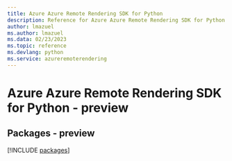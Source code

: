 ```yaml
---
title: Azure Azure Remote Rendering SDK for Python
description: Reference for Azure Azure Remote Rendering SDK for Python
author: lmazuel
ms.author: lmazuel
ms.data: 02/23/2023
ms.topic: reference
ms.devlang: python
ms.service: azureremoterendering
---
```

# Azure Azure Remote Rendering SDK for Python - preview
## Packages - preview
[!INCLUDE [packages](azure-remote-rendering-index.md)]